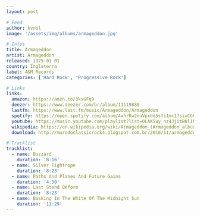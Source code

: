 ```yaml
---
layout: post

# Feed
author: kvnol
image: '/assets/img/albums/armageddon.jpg'

# Infos
title: Armageddon
artist: Armageddon
released: 1975-01-01
country: Inglaterra
label: A&M Records
categories: ['Hard Rock', 'Progressive Rock']

# Links
links:
  amazon: https://amzn.to/3ksGFq9
  deezer: https://www.deezer.com/br/album/11119880
  lastfm: https://www.last.fm/music/Armageddon/Armageddon
  spotify: https://open.spotify.com/album/4xhrRw2nuVpxbo5sYi1mc1?si=CGGADf_1RQO1Vrri8TKfog
  youtube: https://music.youtube.com/playlist?list=OLAK5uy_nz4JjOtB0lIEM--bmbfu-YtE0A9lmwol8
  wikipedia: https://en.wikipedia.org/wiki/Armageddon_(Armageddon_album)
  download: http://murodoclassicrock4.blogspot.com.br/2010/11/armageddon-1975.html

# Tracklist
tracklist:
  - name: Buzzard
    duration: '8:16'
  - name: Silver Tightrope
    duration: '8:23'
  - name: Paths And Planes And Future Gains
    duration: '4:30'
  - name: Last Stand Before
    duration: '8:23'
  - name: Basking In The White Of The Midnight Sun
    duration: '11:29'
---
```

